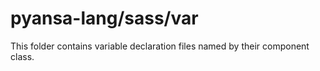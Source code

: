 # pyansa-lang/sass/var

This folder contains variable declaration files named by their component class.
